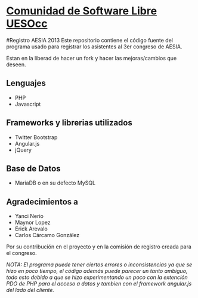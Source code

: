 [Comunidad de Software Libre UESOcc](https://www.facebook.com/groups/csluesfmocc)
=================================================================================

#Registro AESIA 2013
Este repositorio contiene el código fuente del programa usado para registrar los asistentes al 3er congreso de AESIA.

Estan en la liberad de hacer un fork y hacer las mejoras/cambios que deseen. 


Lenguajes 
---------
- PHP
- Javascript

Frameworks y librerias utilizados
---------
- Twitter Bootstrap
- Angular.js
- jQuery

Base de Datos
---------

- MariaDB o en su defecto MySQL

Agradecimientos a
-----

- Yanci Nerio
- Maynor Lopez
- Erick Arevalo
- Carlos Cárcamo González

Por su contribución en el proyecto y en la comisión de registro creada para el congreso.

*NOTA: El programa puede tener ciertos errores o inconsistencias ya que se hizo en poco tiempo, el código además puede parecer un tanto ambiguo, todo esto debido a que se hizo experimentando un poco con la extención PDO de PHP para el acceso a datos y tambien con el framework angular.js del lado del cliente.*



